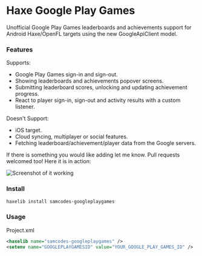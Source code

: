 # Haxe Google Play Games

Unofficial Google Play Games leaderboards and achievements support for Android Haxe/OpenFL targets using the new GoogleApiClient model.

### Features ###

Supports:
* Google Play Games sign-in and sign-out.
* Showing leaderboards and achievements popover screens.
* Submitting leaderboard scores, unlocking and updating achievement progress.
* React to player sign-in, sign-out and activity results with a custom listener.

Doesn't Support:
* iOS target.
* Cloud syncing, multiplayer or social features.
* Fetching leaderboard/achievement/player data from the Google servers.

If there is something you would like adding let me know. Pull requests welcomed too! Here it is in action:

![Screenshot of it working](https://github.com/Tw1ddle/samcodes-googleplaygames/blob/master/screenshots/screen1.png?raw=true "Screenshot")

### Install ###

```bash
haxelib install samcodes-googleplaygames
```

### Usage ###

Project.xml
```xml
<haxelib name="samcodes-googleplaygames" />
<setenv name="GOOGLEPLAYGAMESID" value="YOUR_GOOGLE_PLAY_GAMES_ID" />
```